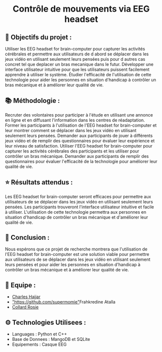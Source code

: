 <h1 align="center">
  Contrôle de mouvements via EEG headset
</h1>

## 🎯 Objectifs du projet :

Utiliser les EEG headset for brain-computer pour capturer les activités cérébrales et permettre aux utilisateurs de d abord se déplacer dans les jeux vidéo en utilisant seulement leurs pensées puis pour d autres cas concret tel que deplacer un bras mecanique dans le futur.
Développer une interface utilisateur intuitive pour que les utilisateurs puissent facilement apprendre à utiliser le système.
Étudier l'efficacité de l'utilisation de cette technologie pour aider les personnes en situation d'handicap à contrôler un bras mécanique et à améliorer leur qualité de vie.

## 📚 Méthodologie :

Recruter des volontaires pour participer à l'étude en utilisant une annonce en ligne et en diffusant l'information dans les centres de réadaptation.
Former les participants à l'utilisation de l'EEG headset for brain-computer et leur montrer comment se déplacer dans les jeux vidéo en utilisant seulement leurs pensées.
Demander aux participants de jouer à différents jeux vidéo et de remplir des questionnaires pour évaluer leur expérience et leur niveau de satisfaction.
Utiliser l'EEG headset for brain-computer pour capturer les activités cérébrales des participants et les utiliser pour contrôler un bras mécanique.
Demander aux participants de remplir des questionnaires pour évaluer l'efficacité de la technologie pour améliorer leur qualité de vie.

## ⭐️ Résultats attendus :

Les EEG headset for brain-computer seront efficaces pour permettre aux utilisateurs de se déplacer dans les jeux vidéo en utilisant seulement leurs pensées.
Les participants trouveront l'interface utilisateur intuitive et facile à utiliser.
L'utilisation de cette technologie permettra aux personnes en situation d'handicap de contrôler un bras mécanique et d'améliorer leur qualité de vie.

## 📝 Conclusion :

  Nous espérons que ce projet de recherche montrera que l'utilisation de l'EEG headset for brain-computer est une solution viable pour permettre aux utilisateurs de se déplacer dans les jeux vidéo en utilisant seulement leurs pensées et pour aider les personnes en situation d'handicap à contrôler un bras mécanique et à améliorer leur qualité de vie.

## 👥 Equipe :

<ul>
  <li><a href="https://github.com/ulookme"> Charles Hajjar </a></li>
  <li><a href="">"https://github.com/supermomie"</a>Frahkredine Atalla</li>
  <li><a href="https://github.com/BlankRose"> Collard Rosie </a></li>
</ul>

## ⚙️ Technologies Utilisees :

- Languages : Python et C++
- Base de Donnees : MangoDB et SQLite
- Equipements : Casque EEG
